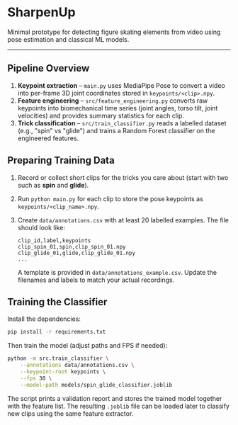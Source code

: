 # SharpenUp

Minimal prototype for detecting figure skating elements from video using pose
estimation and classical ML models.

---

## Pipeline Overview

1. **Keypoint extraction** – `main.py` uses MediaPipe Pose to convert a video
   into per-frame 3D joint coordinates stored in `keypoints/<clip>.npy`.
2. **Feature engineering** – `src/feature_engineering.py` converts raw
   keypoints into biomechanical time series (joint angles, torso tilt, joint
   velocities) and provides summary statistics for each clip.
3. **Trick classification** – `src/train_classifier.py` reads a labelled
   dataset (e.g., "spin" vs "glide") and trains a Random Forest classifier on
   the engineered features.

## Preparing Training Data

1. Record or collect short clips for the tricks you care about (start with two
   such as **spin** and **glide**).
2. Run `python main.py` for each clip to store the pose keypoints as
   `keypoints/<clip_name>.npy`.
3. Create `data/annotations.csv` with at least 20 labelled examples. The file
   should look like:

   ```csv
   clip_id,label,keypoints
   clip_spin_01,spin,clip_spin_01.npy
   clip_glide_01,glide,clip_glide_01.npy
   ...
   ```

   A template is provided in `data/annotations_example.csv`. Update the
   filenames and labels to match your actual recordings.

## Training the Classifier

Install the dependencies:

```bash
pip install -r requirements.txt
```

Then train the model (adjust paths and FPS if needed):

```bash
python -m src.train_classifier \
    --annotations data/annotations.csv \
    --keypoint-root keypoints \
    --fps 30 \
    --model-path models/spin_glide_classifier.joblib
```

The script prints a validation report and stores the trained model together
with the feature list. The resulting `.joblib` file can be loaded later to
classify new clips using the same feature extractor.
